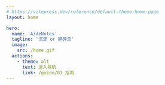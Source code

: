 ```yaml
---
# https://vitepress.dev/reference/default-theme-home-page
layout: home

hero:
  name: 'AideNotes'
  tagline: '沉淀 or 碎碎念'
  image:
    src: /home.gif
  actions:
    - theme: alt
      text: 进入导航
      link: /guide/01_指南
---
```

